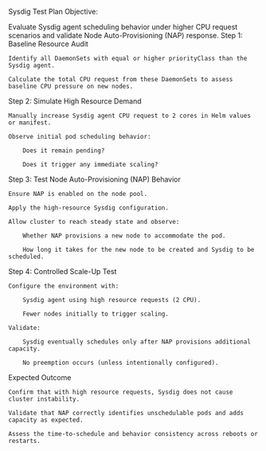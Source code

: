 Sysdig Test Plan
Objective:

Evaluate Sysdig agent scheduling behavior under higher CPU request scenarios and validate Node Auto-Provisioning (NAP) response.
Step 1: Baseline Resource Audit

    Identify all DaemonSets with equal or higher priorityClass than the Sysdig agent.

    Calculate the total CPU request from these DaemonSets to assess baseline CPU pressure on new nodes.

Step 2: Simulate High Resource Demand

    Manually increase Sysdig agent CPU request to 2 cores in Helm values or manifest.

    Observe initial pod scheduling behavior:

        Does it remain pending?

        Does it trigger any immediate scaling?

Step 3: Test Node Auto-Provisioning (NAP) Behavior

    Ensure NAP is enabled on the node pool.

    Apply the high-resource Sysdig configuration.

    Allow cluster to reach steady state and observe:

        Whether NAP provisions a new node to accommodate the pod.

        How long it takes for the new node to be created and Sysdig to be scheduled.

Step 4: Controlled Scale-Up Test

    Configure the environment with:

        Sysdig agent using high resource requests (2 CPU).

        Fewer nodes initially to trigger scaling.

    Validate:

        Sysdig eventually schedules only after NAP provisions additional capacity.

        No preemption occurs (unless intentionally configured).

Expected Outcome

    Confirm that with high resource requests, Sysdig does not cause cluster instability.

    Validate that NAP correctly identifies unschedulable pods and adds capacity as expected.

    Assess the time-to-schedule and behavior consistency across reboots or restarts.